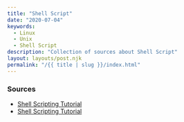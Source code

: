 ```yaml
---
title: "Shell Script"
date: "2020-07-04"
keywords:
  - Linux
  - Unix
  - Shell Script
description: "Collection of sources about Shell Script"
layout: layouts/post.njk
permalink: "/{{ title | slug }}/index.html"
---
```


### Sources

* [Shell Scripting Tutorial](https://www.tutorialspoint.com/unix/shell_scripting.htm)
* [Shell Scripting Tutorial](https://www.shellscript.sh/)
